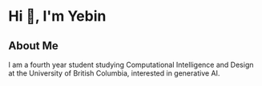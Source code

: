 # Hi 👋, I'm Yebin 

## About Me 
I am a fourth year student studying Computational Intelligence and Design at the University of British Columbia, interested in generative AI. 

